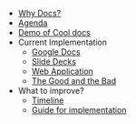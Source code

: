 - [Why Docs?](/why-doc)
- [Agenda](/agenda)
- [Demo of Cool docs](/docs-examples)
- Current Implementation
  - [Google Docs](/gdocs)
  - [Slide Decks](/slides)
  - [Web Application](/webapp)
  - [The Good and the Bad](/comparison)
- What to improve?
  - [Timeline](/timeline)
  - [Guide for implementation](/implementation)

